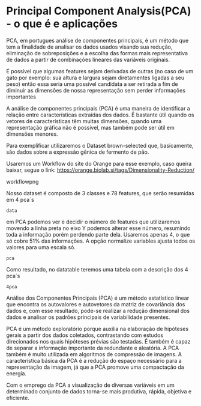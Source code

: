 # Principal Component Analysis(PCA) - o que é e aplicações

PCA, em portugues análise de componentes principais, é um método que tem a finalidade de analisar os dados usados visando sua redução, eliminação de sobreposições e a escolha das formas mais representativa de dados a partir de combinações lineares das variáveis originais.

É possível que algumas features sejam derivadas de outras (no caso de um gato por exemplo: sua altura e largura sejam diretamentes ligadas a seu peso) então essa seria uma possível candidata a ser retirada a fim de diminuir as dimensões de nossa representação sem perder informações importantes

A análise de componentes principais (PCA) é uma maneira de identificar a
relação entre características extraídas dos dados. É bastante útil quando os vetores de
características têm muitas dimensões, quando uma representação gráfica não é possível,
mas também pode ser útil em dimensões menores.

Para exemplificar utilizaremos o Dataset brown-selected que, basicamente, são dados sobre a expressão gênica de fermento de pão.

Usaremos um Workflow do site do Orange para esse exemplo, caso queira baixar, segue o link: https://orange.biolab.si/tags/Dimensionality-Reduction/

workflowpng

Nosso dataset é composto de 3 classes e 78 features, que serão resumidas em 4 pca´s

	data

em PCA podemos ver e decidir o número de features que utilizaremos
movendo a linha preta no eixo Y podemos alterar esse número, resumindo toda a informação porém perdendo parte dela. Usaremos apenas 4, o que só cobre 51% das informações.
A opção normalize variables ajusta todos os valores para uma escala só.

	pca

Como resultado, no datatable teremos uma tabela com a descrição dos 4 pca´s

	4pca

Análise dos Componentes Principais (PCA) é um método estatístico linear que
encontra os autovalores e autovetores da matriz de covariância dos dados e, com esse
resultado, pode-se realizar a redução dimensional dos dados e analisar os padrões
principais de variabilidade presentes.

PCA é um método exploratório porque auxilia na elaboração de hipóteses gerais
a partir dos dados coletados, contrastando com estudos direcionados nos quais hipóteses
prévias são testadas. É também é capaz de separar a informação importante da
redundante e aleatória.
A PCA também é muito utilizada em algoritmos de compressão de imagens.
A característica básica da PCA é a redução do espaço necessário para a representação da
imagem, já que a PCA promove uma compactação da energia.

Com o emprego da PCA a visualização de diversas variáveis em um
determinado conjunto de dados torna-se mais produtiva, rápida, objetiva e eficiente.


